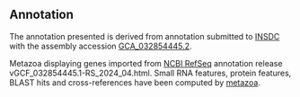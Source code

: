 **Annotation**
----------

The annotation presented is derived from annotation submitted to
[INSDC](http://www.insdc.org) with the assembly accession [GCA\_032854445.2](http://www.ebi.ac.uk/ena/data/view/GCA_032854445.2).

Metazoa displaying genes imported from [NCBI RefSeq](https://www.ncbi.nlm.nih.gov/genome/annotation_euk/Liolophura_japonica/GCF_032854445.1-RS_2024_04.html) annotation release vGCF_032854445.1-RS_2024_04.html.
Small RNA features, protein features, BLAST hits and cross-references have been
computed by [metazoa](https://metazoa.ensembl.org/info/genome/annotation/index.html).

